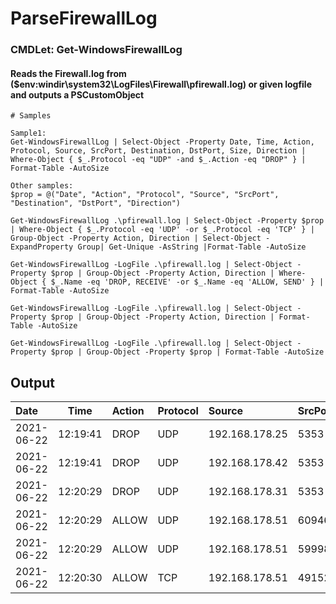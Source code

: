 # ParseFirewallLog

### CMDLet: Get-WindowsFirewallLog

#### Reads the Firewall.log from ($env:windir\system32\LogFiles\Firewall\pfirewall.log) or given logfile and outputs a PSCustomObject

```
# Samples

Sample1:
Get-WindowsFirewallLog | Select-Object -Property Date, Time, Action, Protocol, Source, SrcPort, Destination, DstPort, Size, Direction | Where-Object { $_.Protocol -eq "UDP" -and $_.Action -eq "DROP" } | Format-Table -AutoSize

Other samples:
$prop = @("Date", "Action", "Protocol", "Source", "SrcPort", "Destination", "DstPort", "Direction")

Get-WindowsFirewallLog .\pfirewall.log | Select-Object -Property $prop | Where-Object { $_.Protocol -eq 'UDP' -or $_.Protocol -eq 'TCP' } | Group-Object -Property Action, Direction | Select-Object -ExpandProperty Group| Get-Unique -AsString |Format-Table -AutoSize

Get-WindowsFirewallLog -LogFile .\pfirewall.log | Select-Object -Property $prop | Group-Object -Property Action, Direction | Where-Object { $_.Name -eq 'DROP, RECEIVE' -or $_.Name -eq 'ALLOW, SEND' } |  Format-Table -AutoSize

Get-WindowsFirewallLog -LogFile .\pfirewall.log | Select-Object -Property $prop | Group-Object -Property Action, Direction | Format-Table -AutoSize

Get-WindowsFirewallLog -LogFile .\pfirewall.log | Select-Object -Property $prop | Group-Object -Property $prop | Format-Table -AutoSize

```

## Output

Date      | Time     |Action|Protocol| Source           |SrcPort| Destination      |DstPort |Size   |Direction
:---------|----------|:-----|:-------|:-----------------|:------|:-----------------|:-------|:------|:---------
2021-06-22| 12:19:41 | DROP | UDP    |   192.168.178.25 | 5353  |   224.0.0.251    |  5353  |   73  |  RECEIVE
2021-06-22| 12:19:41 | DROP | UDP    |   192.168.178.42 | 5353  |   224.0.0.251    |  5353  |   225 |  RECEIVE
2021-06-22| 12:20:29 | DROP | UDP    |   192.168.178.31 | 5353  |   224.0.0.251    |  5353  |   77  |  RECEIVE
2021-06-22| 12:20:29 | ALLOW| UDP    |   192.168.178.51 | 60946 |   192.168.178.1  |  53    |   0   |  SEND
2021-06-22| 12:20:29 | ALLOW| UDP    |   192.168.178.51 | 59998 |   192.168.178.1  |  53    |   0   |  SEND
2021-06-22| 12:20:30 | ALLOW| TCP    |   192.168.178.51 | 49152 |   52.114.104.174 |  443   |   0   |  SEND
